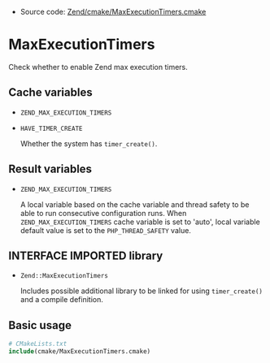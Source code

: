 <!-- This is auto-generated file. -->
* Source code: [Zend/cmake/MaxExecutionTimers.cmake](https://github.com/petk/php-build-system/blob/master/cmake/Zend/cmake/MaxExecutionTimers.cmake)

# MaxExecutionTimers

Check whether to enable Zend max execution timers.

## Cache variables

* `ZEND_MAX_EXECUTION_TIMERS`

* `HAVE_TIMER_CREATE`

  Whether the system has `timer_create()`.

## Result variables

* `ZEND_MAX_EXECUTION_TIMERS`

  A local variable based on the cache variable and thread safety to be able to
  run consecutive configuration runs. When `ZEND_MAX_EXECUTION_TIMERS` cache
  variable is set to 'auto', local variable default value is set to the
  `PHP_THREAD_SAFETY` value.

## INTERFACE IMPORTED library

* `Zend::MaxExecutionTimers`

  Includes possible additional library to be linked for using `timer_create()`
  and a compile definition.

## Basic usage

```cmake
# CMakeLists.txt
include(cmake/MaxExecutionTimers.cmake)
```

